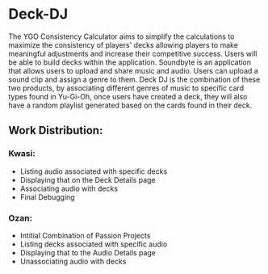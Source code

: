 # Deck-DJ


The YGO Consistency Calculator aims to simplify the calculations to maximize the consistency
of players' decks allowing players to make meaningful adjustments and increase their
competitive success. Users will be able to build decks within the application.
Soundbyte is an application that allows users to upload and share music and audio. Users can
upload a sound clip and assign a genre to them.
Deck DJ is the combination of these two products, by associating different genres of music to
specific card types found in Yu-Gi-Oh, once users have created a deck, they will also have a
random playlist generated based on the cards found in their deck.

## Work Distribution:

### Kwasi:
  
  - Listing audio associated with specific decks  
  - Displaying that on the Deck Details page  
  - Associating audio with decks  
  - Final Debugging

### Ozan:  
  - Intitial Combination of Passion Projects  
  - Listing decks associated with specific audio  
  - Displaying that to the Audio Details page  
  - Unassociating audio with decks
  
